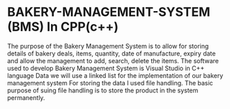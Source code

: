 # BAKERY-MANAGEMENT-SYSTEM (BMS) In CPP(c++)
The purpose of the Bakery Management System is to allow for storing details of bakery deals, items, quantity, date of manufacture, expiry date and allow the management to add, search, delete the items.
The software used to develop Bakery Management System is 
Visual Studio in C++ language
Data we will use a linked list for the implementation of our bakery management system
For storing the data I used file handling. The basic purpose of suing file handling is to store the product in the system permanently.




